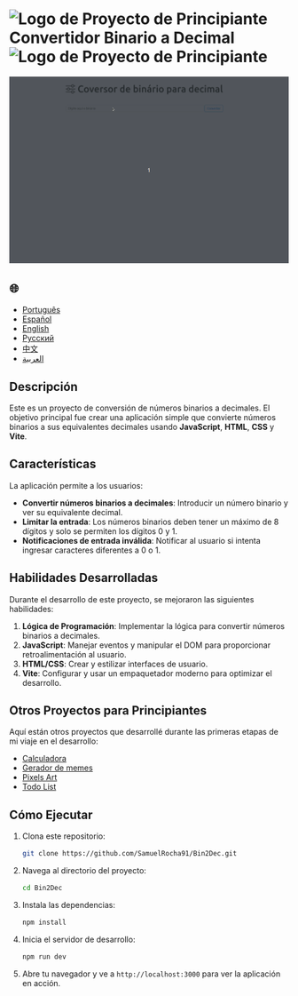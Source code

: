 # ![Logo de Proyecto de Principiante](https://img.icons8.com/emoji/48/000000/star-emoji.png) Convertidor Binario a Decimal ![Logo de Proyecto de Principiante](https://img.icons8.com/emoji/48/000000/star-emoji.png)

![Demostración](./gifs/conversor.gif)

<h2>🌐</h2>
<ul>
  <li><a href="https://github.com/SamuelRocha91/Bin2Dec" target="_blank">Português</a></li>
  <li><a href="https://github.com/SamuelRocha91/Bin2Dec/blob/main/README_es.md" target="_blank">Español</a></li>
  <li><a href="https://github.com/SamuelRocha91/Bin2Dec/blob/main/README_en.md" target="_blank">English</a></li>
  <li><a href="https://github.com/SamuelRocha91/Bin2Dec/blob/main/README_ru.md" target="_blank">Русский</a></li>
  <li><a href="https://github.com/SamuelRocha91/Bin2Dec/blob/main/README_ch.md" target="_blank">中文</a></li>
  <li><a href="https://github.com/SamuelRocha91/Bin2Dec/blob/main/README_ar.md" target="_blank">العربية</a></li>
</ul>

## Descripción

Este es un proyecto de conversión de números binarios a decimales. El objetivo principal fue crear una aplicación simple que convierte números binarios a sus equivalentes decimales usando **JavaScript**, **HTML**, **CSS** y **Vite**.

## Características

La aplicación permite a los usuarios:

- **Convertir números binarios a decimales**: Introducir un número binario y ver su equivalente decimal.
- **Limitar la entrada**: Los números binarios deben tener un máximo de 8 dígitos y solo se permiten los dígitos 0 y 1.
- **Notificaciones de entrada inválida**: Notificar al usuario si intenta ingresar caracteres diferentes a 0 o 1.

## Habilidades Desarrolladas

Durante el desarrollo de este proyecto, se mejoraron las siguientes habilidades:

1. **Lógica de Programación**: Implementar la lógica para convertir números binarios a decimales.
2. **JavaScript**: Manejar eventos y manipular el DOM para proporcionar retroalimentación al usuario.
3. **HTML/CSS**: Crear y estilizar interfaces de usuario.
4. **Vite**: Configurar y usar un empaquetador moderno para optimizar el desarrollo.

## Otros Proyectos para Principiantes

Aquí están otros proyectos que desarrollé durante las primeras etapas de mi viaje en el desarrollo:

- [Calculadora](https://github.com/SamuelRocha91/calculator/blob/main/README_es.md)
- [Gerador de memes](https://github.com/SamuelRocha91/memeGenerator/blob/main/README_es.md)
- [Pixels Art](https://github.com/SamuelRocha91/PixelsArt/blob/main/README_es.md)
- [Todo List](https://github.com/SamuelRocha91/TodoList/blob/main/README_es.md)

## Cómo Ejecutar

1. Clona este repositorio:
   ```bash
   git clone https://github.com/SamuelRocha91/Bin2Dec.git
   ```
2. Navega al directorio del proyecto:
   ```bash
   cd Bin2Dec
   ```
3. Instala las dependencias:
   ```bash
   npm install
   ```
4. Inicia el servidor de desarrollo:
   ```bash
   npm run dev
   ```
5. Abre tu navegador y ve a `http://localhost:3000` para ver la aplicación en acción.

